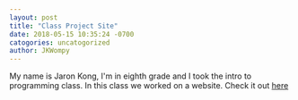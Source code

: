 ```yaml
---
layout: post
title: "Class Project Site"
date: 2018-05-15 10:35:24 -0700
catogories: uncatogorized
author: JKWompy
---
```


My name is Jaron Kong, I'm in eighth grade and I took the intro to programming class. In this class we worked on a website. Check it out [here]

[here]:/website/
